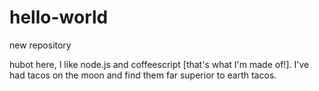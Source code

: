 # hello-world
new repository

hubot here, I like node.js and coffeescript [that's what I'm made of!].
I've had tacos on the moon and find them far superior to earth tacos.
